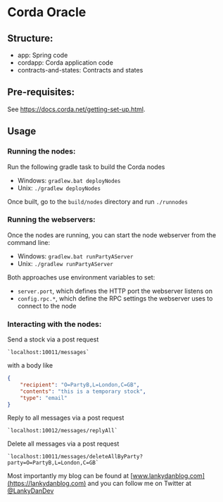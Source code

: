 # Corda Oracle

## Structure:

* app: Spring code
* cordapp: Corda application code
* contracts-and-states: Contracts and states

## Pre-requisites:

See https://docs.corda.net/getting-set-up.html.

## Usage

### Running the nodes:

Run the following gradle task to build the Corda nodes

* Windows: `gradlew.bat deployNodes`
* Unix: `./gradlew deployNodes`

Once built, go to the `build/nodes` directory and run `./runnodes` 

### Running the webservers:

Once the nodes are running, you can start the node webserver from the command line:

* Windows: `gradlew.bat runPartyAServer`
* Unix: `./gradlew runPartyAServer`

Both approaches use environment variables to set:

* `server.port`, which defines the HTTP port the webserver listens on
* `config.rpc.*`, which define the RPC settings the webserver uses to connect to the node

### Interacting with the nodes:

Send a stock via a post request

    `localhost:10011/messages`

with a body like
```json
{
    "recipient": "O=PartyB,L=London,C=GB",
    "contents": "this is a temporary stock",
    "type": "email"
}
```

Reply to all messages via a post request

    `localhost:10012/messages/replyAll`
    
Delete all messages via a post request

    `localhost:10011/messages/deleteAllByParty?party=O=PartyB,L=London,C=GB`
Most importantly my blog can be found at [www.lankydanblog.com](https://lankydanblog.com) and you can follow me on Twitter at [@LankyDanDev](https://twitter.com/LankyDanDev)